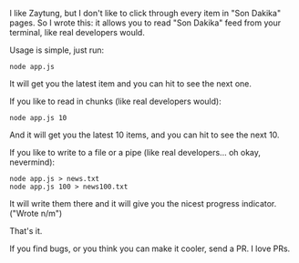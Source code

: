 I like Zaytung, but I don't like to click through every item in "Son Dakika" pages. So I wrote this: it allows you to read "Son Dakika" feed from your terminal, like real developers would.

Usage is simple, just run:

    node app.js

It will get you the latest item and you can hit <Enter> to see the next one.

If you like to read in chunks (like real developers would):

    node app.js 10

And it will get you the latest 10 items, and you can hit <Enter> to see the next 10.


If you like to write to a file or a pipe (like real developers... oh okay, nevermind):

    node app.js > news.txt
    node app.js 100 > news100.txt

It will write them there and it will give you the nicest progress indicator. ("Wrote n/m")

That's it.

If you find bugs, or you think you can make it cooler, send a PR. I love PRs.


